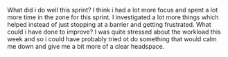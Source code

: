 What did i do well this sprint?
I think i had a lot more focus and spent a lot more time in the zone for this sprint.  I investigated a lot more things which helped instead of just stopping at a barrier and getting frustrated. 
What could i have done to improve?
I was quite stressed about the workload this week and so i could have probably tried ot do something that would calm me down and give me a bit more of a clear headspace.